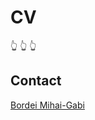 # CV
:point_up_2: :point_up_2: :point_up_2:
## Contact
[Bordei Mihai-Gabi](mailto:bordeimihai2001@gmail.com?subject=[GitHub]%20Source%20Han%20Sans)
